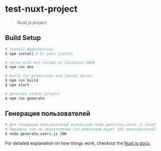 # test-nuxt-project

> Nuxt.js project

## Build Setup

``` bash
# install dependencies
$ npm install # Or yarn install

# serve with hot reload at localhost:3000
$ npm run dev

# build for production and launch server
$ npm run build
$ npm start

# generate static project
$ npm run generate
```

## Генерация пользователей

``` bash
# Для генерации пользователей используем node generate_users.js {num}
# Параметр num не обязателелен (по умолчанию будет 100 пользователей)
$ node generate_users.js 100
```

For detailed explanation on how things work, checkout the [Nuxt.js docs](https://github.com/nuxt/nuxt.js).

